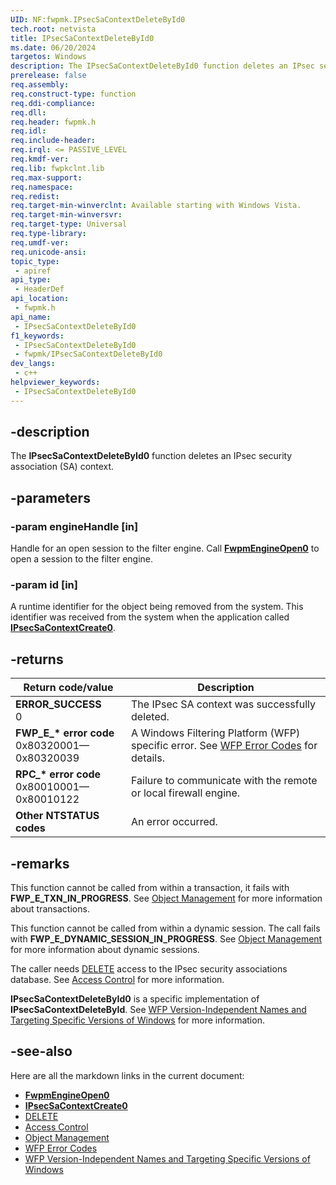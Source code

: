 ```yaml
---
UID: NF:fwpmk.IPsecSaContextDeleteById0
tech.root: netvista
title: IPsecSaContextDeleteById0
ms.date: 06/20/2024
targetos: Windows
description: The IPsecSaContextDeleteById0 function deletes an IPsec security association (SA) context.
prerelease: false
req.assembly: 
req.construct-type: function
req.ddi-compliance: 
req.dll: 
req.header: fwpmk.h
req.idl: 
req.include-header: 
req.irql: <= PASSIVE_LEVEL
req.kmdf-ver: 
req.lib: fwpkclnt.lib
req.max-support: 
req.namespace: 
req.redist: 
req.target-min-winverclnt: Available starting with Windows Vista.
req.target-min-winversvr: 
req.target-type: Universal
req.type-library: 
req.umdf-ver: 
req.unicode-ansi: 
topic_type:
 - apiref
api_type:
 - HeaderDef
api_location:
 - fwpmk.h
api_name:
 - IPsecSaContextDeleteById0
f1_keywords:
 - IPsecSaContextDeleteById0
 - fwpmk/IPsecSaContextDeleteById0
dev_langs:
 - c++
helpviewer_keywords:
 - IPsecSaContextDeleteById0
---
```


## -description

The **IPsecSaContextDeleteById0** function deletes an IPsec security association (SA) context.

## -parameters

### -param engineHandle [in]

Handle for an open session to the filter engine. Call **[FwpmEngineOpen0](nf-fwpmk-fwpmengineopen0.md)** to open a session to the filter engine.

### -param id [in]

A runtime identifier for the object being removed from the system. This identifier was received from the system when the application called **[IPsecSaContextCreate0](nf-fwpmk-ipsecsacontextcreate0.md)**.

## -returns

| Return code/value | Description |
|---|---|
| **ERROR_SUCCESS**<br>0 | The IPsec SA context was successfully deleted. |
| **FWP_E_\* error code**<br>0x80320001—0x80320039 | A Windows Filtering Platform (WFP) specific error. See [WFP Error Codes](/windows/win32/fwp/wfp-error-codes) for details. |
| **RPC_\* error code**<br>0x80010001—0x80010122 | Failure to communicate with the remote or local firewall engine. |
| **Other NTSTATUS codes** | An error occurred. |

## -remarks

This function cannot be called from within a transaction, it fails with **FWP_E_TXN_IN_PROGRESS**. See [Object Management](/windows/desktop/FWP/object-management) for more information about transactions.

This function cannot be called from within a dynamic session. The call fails with **FWP_E_DYNAMIC_SESSION_IN_PROGRESS**. See [Object Management](/windows/desktop/FWP/object-management) for more information about dynamic sessions.

The caller needs [DELETE](/windows/desktop/SecAuthZ/standard-access-rights) access to the IPsec security associations database. See [Access Control](/windows/desktop/FWP/access-control) for more information.

**IPsecSaContextDeleteById0** is a specific implementation of **IPsecSaContextDeleteById**. See [WFP Version-Independent Names and Targeting Specific Versions of Windows](/windows/desktop/FWP/wfp-version-independent-names-and-targeting-specific-versions-of-windows) for more information.

## -see-also

Here are all the markdown links in the current document:

- **[FwpmEngineOpen0](nf-fwpmk-fwpmengineopen0.md)**
- **[IPsecSaContextCreate0](nf-fwpmk-ipsecsacontextcreate0.md)**
- [DELETE](/windows/desktop/SecAuthZ/standard-access-rights)
- [Access Control](/windows/desktop/FWP/access-control)
- [Object Management](/windows/desktop/FWP/object-management)
- [WFP Error Codes](/windows/win32/fwp/wfp-error-codes)
- [WFP Version-Independent Names and Targeting Specific Versions of Windows](/windows/desktop/FWP/wfp-version-independent-names-and-targeting-specific-versions-of-windows)
